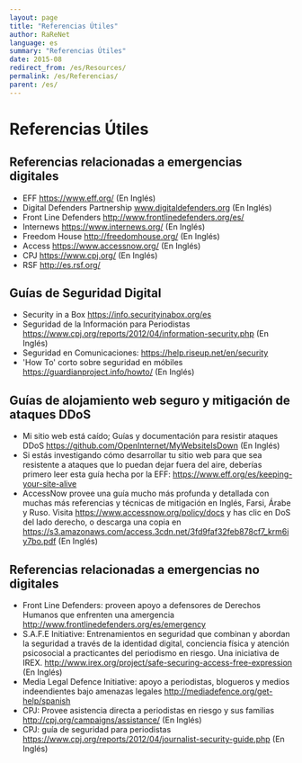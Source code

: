 ```yaml
---
layout: page
title: "Referencias Útiles"
author: RaReNet
language: es
summary: "Referencias Útiles"
date: 2015-08
redirect_from: /es/Resources/
permalink: /es/Referencias/
parent: /es/
---
```


# Referencias Útiles

## Referencias relacionadas a emergencias digitales

- EFF https://www.eff.org/ (En Inglés)
- Digital Defenders Partnership www.digitaldefenders.org (En Inglés)
- Front Line Defenders http://www.frontlinedefenders.org/es/
- Internews https://www.internews.org/ (En Inglés)
- Freedom House http://freedomhouse.org/ (En Inglés)
- Access https://www.accessnow.org/ (En Inglés)
- CPJ https://www.cpj.org/ (En Inglés)
- RSF http://es.rsf.org/

## Guías de Seguridad Digital

- Security in a Box https://info.securityinabox.org/es
- Seguridad de la Información para Periodistas https://www.cpj.org/reports/2012/04/information-security.php (En Inglés)
- Seguridad en Comunicaciones: https://help.riseup.net/en/security
- 'How To' corto sobre seguridad en móbiles https://guardianproject.info/howto/ (En Inglés)

## Guías de alojamiento web seguro y mitigación de ataques DDoS

- Mi sitio web está caído; Guías y documentación para resistir ataques DDoS https://github.com/OpenInternet/MyWebsiteIsDown (En Inglés)
- Si estás investigando cómo desarrollar tu sitio web para que sea resistente a ataques que lo puedan dejar fuera del aire, deberías primero leer esta guía hecha por la EFF: https://www.eff.org/es/keeping-your-site-alive
- AccessNow provee una guía mucho más profunda y detallada con muchas más referencias y técnicas de mitigación en Inglés, Farsi, Árabe y Ruso. Visita https://www.accessnow.org/policy/docs y has clic en DoS del lado derecho, o descarga una copia en https://s3.amazonaws.com/access.3cdn.net/3fd9faf32feb878cf7_krm6iy7bo.pdf (En Inglés)

## Referencias relacionadas a emergencias no digitales

- Front Line Defenders: proveen apoyo a defensores de Derechos Humanos que enfrenten una amergencia http://www.frontlinedefenders.org/es/emergency
- S.A.F.E Initiative: Entrenamientos en seguridad que combinan y abordan la seguridad a través de la identidad digital, conciencia física y atención psicosocial a practicantes del periodismo en riesgo. Una iniciativa de IREX. http://www.irex.org/project/safe-securing-access-free-expression (En Inglés)
-  Media Legal Defence Initiative: apoyo a periodistas, blogueros y medios indeendientes bajo amenazas legales http://mediadefence.org/get-help/spanish
- CPJ: Provee asistencia directa a periodistas en riesgo y sus familias http://cpj.org/campaigns/assistance/ (En Inglés)
- CPJ: guía de seguridad para periodistas https://www.cpj.org/reports/2012/04/journalist-security-guide.php (En Inglés)

